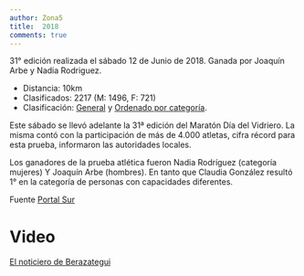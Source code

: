 ```yaml
---
author: Zona5
title:  2018
comments: true
---
```

31° edición realizada el sábado 12 de Junio de 2018. Ganada por Joaquín Arbe y Nadia Rodriguez.

* Distancia: 10km
* Clasificados: 2217 (M: 1496, F: 721)
* Clasificación: [General](/clasificacion/2018/2018.html) y [Ordenado por categoría](/clasificacion/2018/2018cat.html).

Este sábado se llevó adelante la 31ª edición del Maratón Día del Vidriero. La misma contó con la participación de más de 4.000 atletas, cifra récord para esta prueba, informaron las autoridades locales.

Los ganadores de la prueba atlética fueron Nadia Rodríguez (categoría mujeres) Y Joaquín Arbe (hombres). En tanto que Claudia González resultó 1° en la categoría de personas con capacidades diferentes.

Fuente [Portal Sur](http://www.portalsur.com.ar/2018/06/12/berazategui-mas-4-mil-atletas-corrieron-la-31o-maraton-dia-del-vidriero/)

# Video
[El noticiero de Berazategui](https://www.facebook.com/watch/?v=1702442266476840)